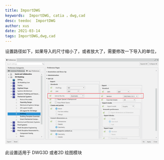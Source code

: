 ```yaml
---
title: ImportDWG
keywords:  ImportDWG, catia ，dwg,cad
desc: teedoc  ImportDWG
author: xus
date: 2021-03-14
tags: ImportDWG,dwg,cad
---
```


设置路径如下，如果导入的尺寸缩小了，或者放大了，需要修改一下导入的单位，

![Alt text](image.png)

此设置适用于  DWG3D 或者2D 绘图模块
